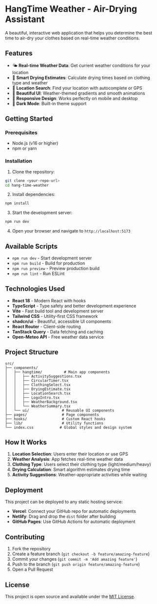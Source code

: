 # HangTime Weather - Air-Drying Assistant

A beautiful, interactive web application that helps you determine the best time to air-dry your clothes based on real-time weather conditions.

## Features

- 🌤️ **Real-time Weather Data**: Get current weather conditions for your location
- 👕 **Smart Drying Estimates**: Calculate drying times based on clothing type and weather
- 📍 **Location Search**: Find your location with autocomplete or GPS
- 🎨 **Beautiful UI**: Weather-themed gradients and smooth animations
- 📱 **Responsive Design**: Works perfectly on mobile and desktop
- 🌙 **Dark Mode**: Built-in theme support

## Getting Started

### Prerequisites

- Node.js (v16 or higher)
- npm or yarn

### Installation

1. Clone the repository:
```bash
git clone <your-repo-url>
cd hang-time-weather
```

2. Install dependencies:
```bash
npm install
```

3. Start the development server:
```bash
npm run dev
```

4. Open your browser and navigate to `http://localhost:5173`

## Available Scripts

- `npm run dev` - Start development server
- `npm run build` - Build for production
- `npm run preview` - Preview production build
- `npm run lint` - Run ESLint

## Technologies Used

- **React 18** - Modern React with hooks
- **TypeScript** - Type safety and better development experience
- **Vite** - Fast build tool and development server
- **Tailwind CSS** - Utility-first CSS framework
- **shadcn/ui** - Beautiful, accessible UI components
- **React Router** - Client-side routing
- **TanStack Query** - Data fetching and caching
- **Open-Meteo API** - Free weather data service

## Project Structure

```
src/
├── components/
│   ├── hangtime/          # Main app components
│   │   ├── ActivitySuggestions.tsx
│   │   ├── CircularTimer.tsx
│   │   ├── ClothingSelect.tsx
│   │   ├── DryingEstimate.tsx
│   │   ├── LocationSearch.tsx
│   │   ├── LogoIntro.tsx
│   │   ├── WeatherBackground.tsx
│   │   └── WeatherSummary.tsx
│   └── ui/               # Reusable UI components
├── pages/                # Page components
├── hooks/                # Custom React hooks
├── lib/                  # Utility functions
└── index.css            # Global styles and design system
```

## How It Works

1. **Location Selection**: Users enter their location or use GPS
2. **Weather Analysis**: App fetches real-time weather data
3. **Clothing Type**: Users select their clothing type (light/medium/heavy)
4. **Drying Calculation**: Smart algorithm estimates drying time
5. **Activity Suggestions**: Weather-appropriate activities while waiting

## Deployment

This project can be deployed to any static hosting service:

- **Vercel**: Connect your GitHub repo for automatic deployments
- **Netlify**: Drag and drop the `dist` folder after building
- **GitHub Pages**: Use GitHub Actions for automatic deployment

## Contributing

1. Fork the repository
2. Create a feature branch (`git checkout -b feature/amazing-feature`)
3. Commit your changes (`git commit -m 'Add amazing feature'`)
4. Push to the branch (`git push origin feature/amazing-feature`)
5. Open a Pull Request

## License

This project is open source and available under the [MIT License](LICENSE).
